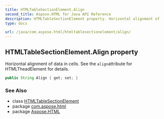 ```yaml
---
title: HTMLTableSectionElement.Align
second_title: Aspose.HTML for Java API Reference
description: HTMLTableSectionElement property. Horizontal alignment of data in cells. See the alignattribute for HTMLTheadElement for details
type: docs

url: /java/com.aspose.html/htmltablesectionelement/align/
---
```

## HTMLTableSectionElement.Align property

Horizontal alignment of data in cells. See the `align`attribute for HTMLTheadElement for details.

```java
public String Align { get; set; }
```

### See Also

* class [HTMLTableSectionElement](../)
* package [com.aspose.html](../../../com.aspose.html/)
* package [Aspose.HTML](../../../)

